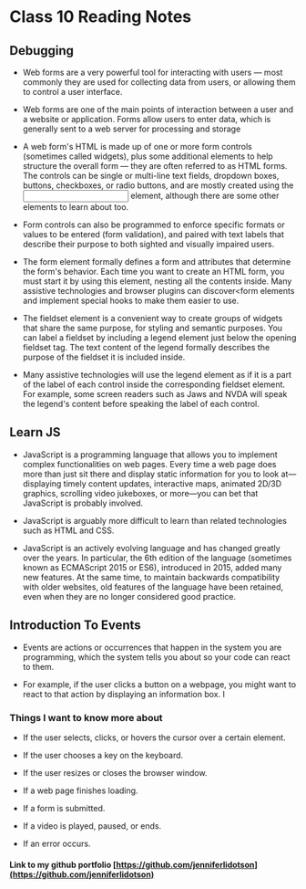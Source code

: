 # Class 10 Reading Notes

## Debugging

- Web forms are a very powerful tool for interacting with users — most commonly they are used for collecting data from users, or allowing them to control a user interface.

- Web forms are one of the main points of interaction between a user and a website or application. Forms allow users to enter data, which is generally sent to a web server for processing and storage

- A web form's HTML is made up of one or more form controls (sometimes called widgets), plus some additional elements to help structure the overall form — they are often referred to as HTML forms. The controls can be single or multi-line text fields, dropdown boxes, buttons, checkboxes, or radio buttons, and are mostly created using the <input> element, although there are some other elements to learn about too.

- Form controls can also be programmed to enforce specific formats or values to be entered (form validation), and paired with text labels that describe their purpose to both sighted and visually impaired users.

- The form element formally defines a form and attributes that determine the form's behavior. Each time you want to create an HTML form, you must start it by using this element, nesting all the contents inside. Many assistive technologies and browser plugins can discover<form elements and implement special hooks to make them easier to use.

- The fieldset element is a convenient way to create groups of widgets that share the same purpose, for styling and semantic purposes. You can label a fieldset by including a legend element just below the opening fieldset tag. The text content of the legend formally describes the purpose of the fieldset it is included inside.

- Many assistive technologies will use the legend element as if it is a part of the label of each control inside the corresponding fieldset element. For example, some screen readers such as Jaws and NVDA will speak the legend's content before speaking the label of each control.

## Learn JS

- JavaScript is a programming language that allows you to implement complex functionalities on web pages. Every time a web page does more than just sit there and display static information for you to look at—displaying timely content updates, interactive maps, animated 2D/3D graphics, scrolling video jukeboxes, or more—you can bet that JavaScript is probably involved.
 
- JavaScript is arguably more difficult to learn than related technologies such as HTML and CSS. 
 
- JavaScript is an actively evolving language and has changed greatly over the years. In particular, the 6th edition of the language (sometimes known as ECMAScript 2015 or ES6), introduced in 2015, added many new features. At the same time, to maintain backwards compatibility with older websites, old features of the language have been retained, even when they are no longer considered good practice.

 ## Introduction To Events
 
- Events are actions or occurrences that happen in the system you are programming, which the system tells you about so your code can react to them.

- For example, if the user clicks a button on a webpage, you might want to react to that action by displaying an information box. I
 
### Things I want to know more about

- If the user selects, clicks, or hovers the cursor over a certain element.

- If the user chooses a key on the keyboard.

- If the user resizes or closes the browser window.

- If a web page finishes loading.

- If a form is submitted.

- If a video is played, paused, or ends.

- If an error occurs.

#### Link to my github portfolio [https://github.com/jenniferlidotson](https://github.com/jenniferlidotson)
